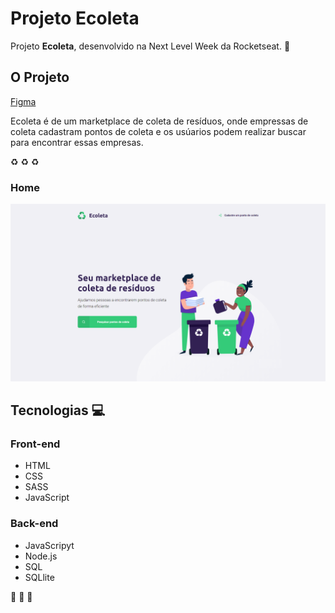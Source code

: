 # Projeto Ecoleta
 
Projeto **Ecoleta**, desenvolvido na Next Level Week da Rocketseat. :rocket:

## O Projeto
<a href="https://www.figma.com/file/Byw4X5etg8VCmezueyhzkC/Ecoleta-(Starter)?node-id=136%3A546" target="_blank">Figma</a>

Ecoleta é de um marketplace de coleta de resíduos, onde empressas de coleta cadastram pontos de coleta e os usúarios podem realizar buscar para encontrar essas empresas.

:recycle: :recycle: :recycle:

### Home
![Home](/images/print-ecoleta-home.png)

## Tecnologias :computer:
### Front-end
- HTML
- CSS
- SASS
- JavaScript

### Back-end
- JavaScripyt
- Node.js
- SQL
- SQLlite

:rocket: :rocket: :rocket: